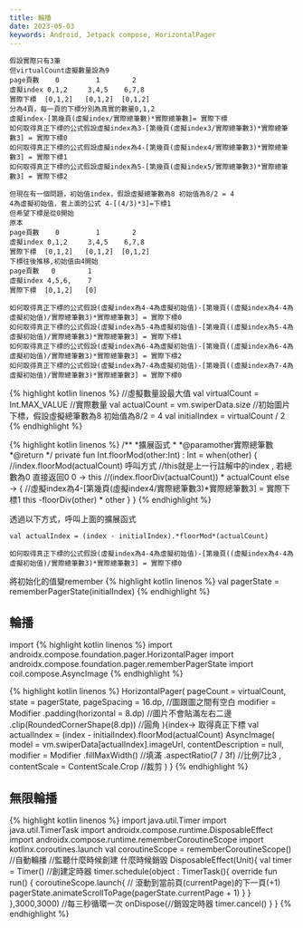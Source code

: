 ```yaml
---
title: 輪播
date: 2023-05-03
keywords: Android, Jetpack compose, HorizontalPager
---
```

```
假設實際只有3筆
但virtualCount虛擬數量設為9
page頁數    0         1        2
虛擬index 0,1,2     3,4,5    6,7,8
實際下標  [0,1,2]   [0,1,2]  [0,1,2]
分為4頁，每一頁的下標分別為真實的數量0,1,2
虛擬index-[第幾頁(虛擬index/實際總筆數)*實際總筆數]= 實際下標
如何取得真正下標的公式假設虛擬index為3-[第幾頁(虛擬index3/實際總筆數3)*實際總筆數3] = 實際下標0
如何取得真正下標的公式假設虛擬index為4-[第幾頁(虛擬index4/實際總筆數3)*實際總筆數3] = 實際下標1
如何取得真正下標的公式假設虛擬index為5-[第幾頁(虛擬index5/實際總筆數3)*實際總筆數3] = 實際下標2

但現在有一個問題，初始值index，假設虛擬總筆數為8 初始值為8/2 = 4
4為虛擬初始值，套上面的公式 4-[(4/3)*3]=下標1
但希望下標是從0開始
原本
page頁數    0         1        2
虛擬index 0,1,2     3,4,5    6,7,8
實際下標  [0,1,2]   [0,1,2]  [0,1,2]
下標往後推移,初始值由4開始
page頁數   0        1
虛擬index 4,5,6,    7
實際下標  [0,1,2]   [0]

如何取得真正下標的公式假設(虛擬index為4-4為虛擬初始值)-[第幾頁((虛擬index為4-4為虛擬初始值)/實際總筆數3)*實際總筆數3] = 實際下標0
如何取得真正下標的公式假設(虛擬index為5-4為虛擬初始值)-[第幾頁((虛擬index為5-4為虛擬初始值)/實際總筆數3)*實際總筆數3] = 實際下標1
如何取得真正下標的公式假設(虛擬index為6-4為虛擬初始值)-[第幾頁((虛擬index為6-4為虛擬初始值)/實際總筆數3)*實際總筆數3] = 實際下標2
如何取得真正下標的公式假設(虛擬index為7-4為虛擬初始值)-[第幾頁((虛擬index為7-4為虛擬初始值)/實際總筆數3)*實際總筆數3] = 實際下標0
```
{% highlight kotlin linenos %}
//虛擬數量設最大值
val virtualCount = Int.MAX_VALUE
//實際數量
val actualCount = vm.swiperData.size
//初始圖片下標，假設虛擬總筆數為8 初始值為8/2 = 4
val initialIndex = virtualCount / 2
{% endhighlight %}

{% highlight kotlin linenos %}
/**
 *擴展函式
*
 *@paramother實際總筆數
*@return
*/
private fun Int.floorMod(other:Int) : Int = when(other) {
    //index.floorMod(actualCount) 呼叫方式
    //this就是上一行註解中的index , 若總數為0 直接返回0
    0 -> this
    //(index.floorDiv(actualCount)) * actualCount
    else -> {
				//虛擬index為4-[第幾頁(虛擬index4/實際總筆數3)*實際總筆數3] = 實際下標1
        this -floorDiv(other) * other
    }
}
{% endhighlight %}

透過以下方式，呼叫上面的擴展函式
```
val actualIndex = (index - initialIndex).*floorMod*(actualCount)
```

```
如何取得真正下標的公式假設(虛擬index為4-4為虛擬初始值)-[第幾頁((虛擬index為4-4為虛擬初始值)/實際總筆數3)*實際總筆數3] = 實際下標0
```

將初始化的值變remember
{% highlight kotlin linenos %}
val pagerState = rememberPagerState(initialIndex)
{% endhighlight %}

## 輪播
import
{% highlight kotlin linenos %}
import androidx.compose.foundation.pager.HorizontalPager
import androidx.compose.foundation.pager.rememberPagerState
import coil.compose.AsyncImage
{% endhighlight %}

{% highlight kotlin linenos %}
HorizontalPager(
    pageCount = virtualCount,
    state = pagerState,
    pageSpacing = 16.dp, //圖跟圖之間有空白
    modifier = Modifier
        .padding(horizontal = 8.dp) //圖片不會貼滿左右二邊
        .clip(RoundedCornerShape(8.dp)) //圓角
){index->
	取得真正下標
	val actualIndex = (index - initialIndex).floorMod(actualCount)
	AsyncImage(
	            model = vm.swiperData[actualIndex].imageUrl,
	            contentDescription = null,
	            modifier = Modifier
	                .fillMaxWidth() //填滿
	                .aspectRatio(7 / 3f) //比例7比3
	            ,
	            contentScale = ContentScale.Crop //裁剪
	        )
}
{% endhighlight %}

## 無限輪播
{% highlight kotlin linenos %}
import java.util.Timer
import java.util.TimerTask
import androidx.compose.runtime.DisposableEffect
import androidx.compose.runtime.rememberCoroutineScope
import kotlinx.coroutines.launch
val coroutineScope = rememberCoroutineScope()
//自動輪播
//監聽什麼時候創建 什麼時候銷毀
DisposableEffect(Unit){
val timer = Timer() //創建定時器
    timer.schedule(object : TimerTask(){
        override fun run() {
            coroutineScope.launch{
								// 滾動到當前頁(currentPage)的下一頁(+1)
								pagerState.animateScrollToPage(pagerState.currentPage + 1) 
					}
        }
    },3000,3000) //每三秒循環一次
    onDispose{//銷毀定時器
        timer.cancel()
}
}
{% endhighlight %}